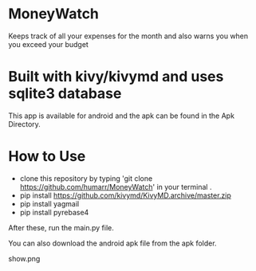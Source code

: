 # MoneyWatch
Keeps track of all your expenses for the month and also warns you when you exceed your budget

# Built with kivy/kivymd and uses sqlite3 database
This app is available for android and the apk can be found in the Apk Directory.


# How to Use
* clone this repository by typing 'git clone https://github.com/humarr/MoneyWatch' in your terminal .
* pip install https://github.com/kivymd/KivyMD.archive/master.zip
* pip install yagmail
* pip install pyrebase4

After these, run the main.py file.

You can also download the android apk file from the apk folder.

show.png
